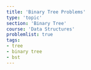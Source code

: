 ```yaml
---
title: 'Binary Tree Problems'
type: 'topic'
section: 'Binary Tree'
course: 'Data Structures'
problemlist: true
tags:
- tree
- binary tree
- bst
---
```

#### 

